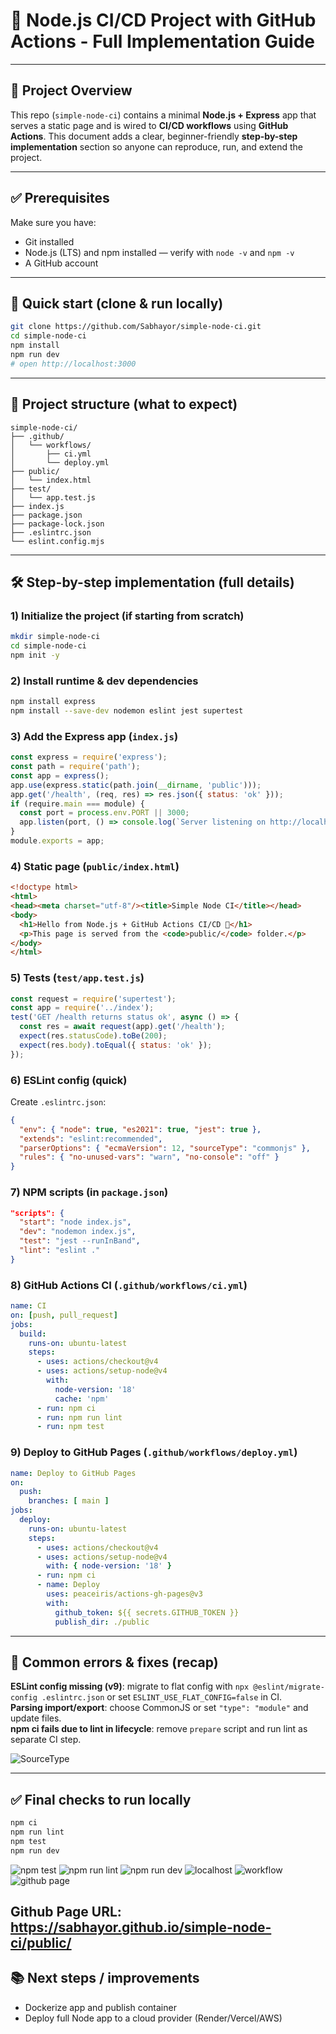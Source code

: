 # 🚀 Node.js CI/CD Project with GitHub Actions - Full Implementation Guide

---

## 📌 Project Overview
This repo (`simple-node-ci`) contains a minimal **Node.js + Express** app that serves a static page and is wired to **CI/CD workflows** using **GitHub Actions**. This document adds a clear, beginner-friendly **step-by-step implementation** section so anyone can reproduce, run, and extend the project.

---

## ✅ Prerequisites
Make sure you have:
- Git installed
- Node.js (LTS) and npm installed — verify with `node -v` and `npm -v`
- A GitHub account

---

## 🧭 Quick start (clone & run locally)

```bash
git clone https://github.com/Sabhayor/simple-node-ci.git
cd simple-node-ci
npm install
npm run dev
# open http://localhost:3000
```

---

## 📁 Project structure (what to expect)
```
simple-node-ci/
├── .github/
│   └── workflows/
│       ├── ci.yml
│       └── deploy.yml
├── public/
│   └── index.html
├── test/
│   └── app.test.js
├── index.js
├── package.json
├── package-lock.json
├── .eslintrc.json
└── eslint.config.mjs
```

---

## 🛠 Step-by-step implementation (full details)

### 1) Initialize the project (if starting from scratch)
```bash
mkdir simple-node-ci
cd simple-node-ci
npm init -y
```

### 2) Install runtime & dev dependencies
```bash
npm install express
npm install --save-dev nodemon eslint jest supertest
```

### 3) Add the Express app (`index.js`)
```js
const express = require('express');
const path = require('path');
const app = express();
app.use(express.static(path.join(__dirname, 'public')));
app.get('/health', (req, res) => res.json({ status: 'ok' }));
if (require.main === module) {
  const port = process.env.PORT || 3000;
  app.listen(port, () => console.log(`Server listening on http://localhost:${port}`));
}
module.exports = app;
```

### 4) Static page (`public/index.html`)
```html
<!doctype html>
<html>
<head><meta charset="utf-8"/><title>Simple Node CI</title></head>
<body>
  <h1>Hello from Node.js + GitHub Actions CI/CD 👋</h1>
  <p>This page is served from the <code>public/</code> folder.</p>
</body>
</html>
```

### 5) Tests (`test/app.test.js`)
```js
const request = require('supertest');
const app = require('../index');
test('GET /health returns status ok', async () => {
  const res = await request(app).get('/health');
  expect(res.statusCode).toBe(200);
  expect(res.body).toEqual({ status: 'ok' });
});
```

### 6) ESLint config (quick)
Create `.eslintrc.json`:
```json
{
  "env": { "node": true, "es2021": true, "jest": true },
  "extends": "eslint:recommended",
  "parserOptions": { "ecmaVersion": 12, "sourceType": "commonjs" },
  "rules": { "no-unused-vars": "warn", "no-console": "off" }
}
```

### 7) NPM scripts (in `package.json`)
```json
"scripts": {
  "start": "node index.js",
  "dev": "nodemon index.js",
  "test": "jest --runInBand",
  "lint": "eslint ."
}
```

### 8) GitHub Actions CI (`.github/workflows/ci.yml`)
```yaml
name: CI
on: [push, pull_request]
jobs:
  build:
    runs-on: ubuntu-latest
    steps:
      - uses: actions/checkout@v4
      - uses: actions/setup-node@v4
        with:
          node-version: '18'
          cache: 'npm'
      - run: npm ci
      - run: npm run lint
      - run: npm test
```

### 9) Deploy to GitHub Pages (`.github/workflows/deploy.yml`)
```yaml
name: Deploy to GitHub Pages
on:
  push:
    branches: [ main ]
jobs:
  deploy:
    runs-on: ubuntu-latest
    steps:
      - uses: actions/checkout@v4
      - uses: actions/setup-node@v4
        with: { node-version: '18' }
      - run: npm ci
      - name: Deploy
        uses: peaceiris/actions-gh-pages@v3
        with:
          github_token: ${{ secrets.GITHUB_TOKEN }}
          publish_dir: ./public
```

---

## 🐞 Common errors & fixes (recap)

**ESLint config missing (v9)**: migrate to flat config with `npx @eslint/migrate-config .eslintrc.json` or set `ESLINT_USE_FLAT_CONFIG=false` in CI.  
**Parsing import/export**: choose CommonJS or set `"type": "module"` and update files.  
**npm ci fails due to lint in lifecycle**: remove `prepare` script and run lint as separate CI step.

![SourceType](/images/sourcetype_error.png)

---

## ✅ Final checks to run locally
```bash
npm ci
npm run lint
npm test
npm run dev
```
![npm test](/images/npm_test.png)
![npm run lint](/images/npm_run_lint.png)
![npm run dev](/images/npm_run_dev.png)
![localhost](/images/localhost.png)
![workflow](/images/workflow_success.png)
![github page](/images/github_page.png)  
  
  Github Page URL: https://sabhayor.github.io/simple-node-ci/public/
---

## 📚 Next steps / improvements

- Dockerize app and publish container
- Deploy full Node app to a cloud provider (Render/Vercel/AWS)


